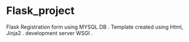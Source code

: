 # Flask_project
Flask Registration form using MYSQL DB .
Template created using Html, Jinja2 .
development server WSGI .
